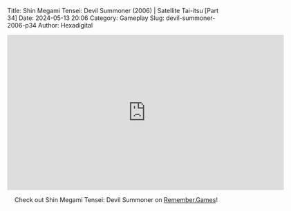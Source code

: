 Title: Shin Megami Tensei: Devil Summoner (2006) | Satellite Tai-itsu [Part 34]
Date: 2024-05-13 20:06
Category: Gameplay
Slug: devil-summoner-2006-p34
Author: Hexadigital

<center><iframe src="https://www.youtube.com/embed/u3qr5VmSH7E?feature=oembed" allow="accelerometer; autoplay; encrypted-media; gyroscope; picture-in-picture" width="640" height="360" frameborder="0"></iframe>

Check out Shin Megami Tensei: Devil Summoner on [Remember.Games](https://remember.games/game/7488/shin-megami-tensei-devil-summoner-raidou-kuzunoha-vs-the-soulless-army/)!</center>